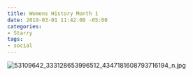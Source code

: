 ```yaml
---
title: Womens History Month 1
date: 2019-03-01 11:42:00 -05:00
categories:
- Starry
tags:
- social
---
```


![53109642_333128653996512_4347181608793716194_n.jpg](/uploads/53109642_333128653996512_4347181608793716194_n.jpg)